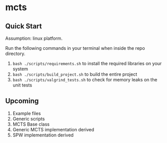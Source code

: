 # mcts

## Quick Start
Assumption: linux platform.

Run the following commands in your terminal when inside the repo directory.
1. `bash ./scripts/requirements.sh` to install the required libraries on your system
2. `bash ./scripts/build_project.sh` to build the entire project
3. `bash ./scripts/valgrind_tests.sh` to check for memory leaks on the unit tests


## Upcoming
1. Example files
2. Generic scripts
3. MCTS Base class
4. Generic MCTS implementation derived
4. SPW implementation derived

